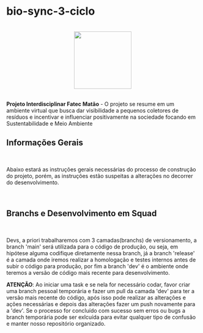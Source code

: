 # bio-sync-3-ciclo

<br>

<div align="center" > 
  <img src="https://private-user-images.githubusercontent.com/139777232/358278882-4ecb1f64-1fa6-423c-bccd-35a9b65048f7.png?jwt=eyJhbGciOiJIUzI1NiIsInR5cCI6IkpXVCJ9.eyJpc3MiOiJnaXRodWIuY29tIiwiYXVkIjoicmF3LmdpdGh1YnVzZXJjb250ZW50LmNvbSIsImtleSI6ImtleTUiLCJleHAiOjE3MjM3MzU3NDgsIm5iZiI6MTcyMzczNTQ0OCwicGF0aCI6Ii8xMzk3NzcyMzIvMzU4Mjc4ODgyLTRlY2IxZjY0LTFmYTYtNDIzYy1iY2NkLTM1YTliNjUwNDhmNy5wbmc_WC1BbXotQWxnb3JpdGhtPUFXUzQtSE1BQy1TSEEyNTYmWC1BbXotQ3JlZGVudGlhbD1BS0lBVkNPRFlMU0E1M1BRSzRaQSUyRjIwMjQwODE1JTJGdXMtZWFzdC0xJTJGczMlMkZhd3M0X3JlcXVlc3QmWC1BbXotRGF0ZT0yMDI0MDgxNVQxNTI0MDhaJlgtQW16LUV4cGlyZXM9MzAwJlgtQW16LVNpZ25hdHVyZT05YWQ1ZDJlY2Y4MzBhYzUzM2JmNjdkMDhhMzBiMjdmYTJhY2I3MzQ3YzQ0OTc0NDA5YjNhMGQzYzhiOTg5OWM2JlgtQW16LVNpZ25lZEhlYWRlcnM9aG9zdCZhY3Rvcl9pZD0wJmtleV9pZD0wJnJlcG9faWQ9MCJ9.T-UADYCw8DvhVK0N6Rx0-Vj9fLbl2Is9mER1Bmwi0tg](https://private-user-images.githubusercontent.com/139777232/358278882-4ecb1f64-1fa6-423c-bccd-35a9b65048f7.png?jwt=eyJhbGciOiJIUzI1NiIsInR5cCI6IkpXVCJ9.eyJpc3MiOiJnaXRodWIuY29tIiwiYXVkIjoicmF3LmdpdGh1YnVzZXJjb250ZW50LmNvbSIsImtleSI6ImtleTUiLCJleHAiOjE3MjcyNzk3ODcsIm5iZiI6MTcyNzI3OTQ4NywicGF0aCI6Ii8xMzk3NzcyMzIvMzU4Mjc4ODgyLTRlY2IxZjY0LTFmYTYtNDIzYy1iY2NkLTM1YTliNjUwNDhmNy5wbmc_WC1BbXotQWxnb3JpdGhtPUFXUzQtSE1BQy1TSEEyNTYmWC1BbXotQ3JlZGVudGlhbD1BS0lBVkNPRFlMU0E1M1BRSzRaQSUyRjIwMjQwOTI1JTJGdXMtZWFzdC0xJTJGczMlMkZhd3M0X3JlcXVlc3QmWC1BbXotRGF0ZT0yMDI0MDkyNVQxNTUxMjdaJlgtQW16LUV4cGlyZXM9MzAwJlgtQW16LVNpZ25hdHVyZT0yNDU0NGRkZTI1NmNmZTZhMDI0YmQ1YTYxZWY5OGMxNmQ1MmM1YTQxOWYwNWQ3MTA3ZTg0YWVmYzU3NTVjMGY0JlgtQW16LVNpZ25lZEhlYWRlcnM9aG9zdCJ9.EynVb2W5WGJGs1RC-OytY1DRvZV6uctehUACLyjFA-E" width="150px">
</div>

<br>

<strong>Projeto Interdisciplinar Fatec Matão</strong> - O projeto se resume em um ambiente virtual que busca dar visibilidade a pequenos coletores de resíduos e incentivar e influenciar positivamente na sociedade focando em Sustentabilidade e Meio Ambiente

## Informações Gerais

<br>

Abaixo estará as instruções gerais necessárias do processo de construção do projeto, porém, as instruções estão suspeitas a alterações no decorrer do desenvolvimento.

<br>

## Branchs e Desenvolvimento em Squad

<br>

Devs, a priori trabalharemos com 3 camadas(branchs) de versionamento, a branch 'main' será utilizada para o código de produção, ou seja, em hipótese alguma codifique diretamente nessa branch, já a branch 'release' é a camada onde iremos realizar a homologação e testes internos antes de subir o código para produção, por fim a branch 'dev' é o ambiente onde teremos a versão de código mais recente para desenvolvimento.

<strong>ATENÇÃO</strong>: Ao iniciar uma task e se nela for necessário codar, favor criar uma branch pessoal temporária e fazer um pull da camada 'dev' para ter a versão mais recente do código, após isso pode realizar as alterações e ações necessárias e depois das alterações fazer um push novamente para a 'dev'. Se o processo for concluído com sucesso sem erros ou bugs a branch temporária pode ser exlcuída para evitar qualquer tipo de confusão e manter nosso repositório organizado.
